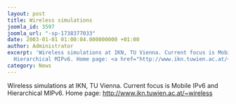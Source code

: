```yaml
---
layout: post
title: Wireless simulations
joomla_id: 3597
joomla_url: "-sp-1738377033"
date: 2003-01-01 01:00:04.000000000 +01:00
author: Administrator
excerpt: 'Wireless simulations at IKN, TU Vienna. Current focus is Mobile IPv6 and
  Hierarchical MIPv6. Home page: <a href="http://www.ikn.tuwien.ac.at/~wireless">http://www.ikn.tuwien.ac.at/~wireless</a>'
category: News
---
```

Wireless simulations at IKN, TU Vienna. Current focus is Mobile IPv6 and Hierarchical MIPv6. Home page: <a href="http://www.ikn.tuwien.ac.at/~wireless">http://www.ikn.tuwien.ac.at/~wireless</a>

